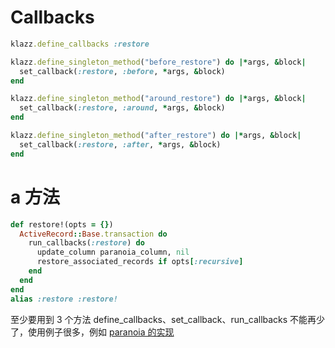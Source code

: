 # Callbacks

```ruby
klazz.define_callbacks :restore

klazz.define_singleton_method("before_restore") do |*args, &block|
  set_callback(:restore, :before, *args, &block)
end

klazz.define_singleton_method("around_restore") do |*args, &block|
  set_callback(:restore, :around, *args, &block)
end

klazz.define_singleton_method("after_restore") do |*args, &block|
  set_callback(:restore, :after, *args, &block)
end
```
# a 方法
```ruby
def restore!(opts = {})
  ActiveRecord::Base.transaction do
    run_callbacks(:restore) do
      update_column paranoia_column, nil
      restore_associated_records if opts[:recursive]
    end
  end
end
alias :restore :restore!
```

至少要用到 3 个方法 define_callbacks、set_callback、run_callbacks 不能再少了，使用例子很多，例如 [paranoia 的实现](https://github.com/radar/paranoia/blob/rails4/lib/paranoia.rb)
